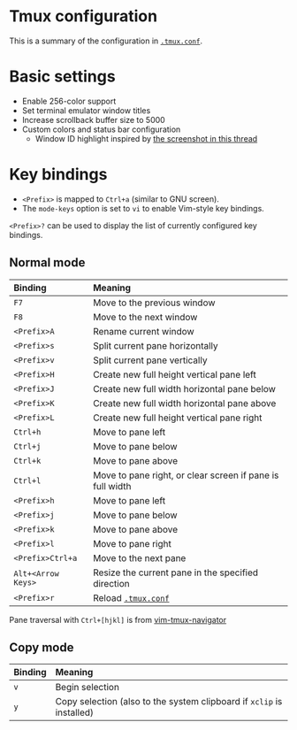 # Tmux configuration

This is a summary of the configuration in [`.tmux.conf`](/.tmux.conf).

# Basic settings

* Enable 256-color support
* Set terminal emulator window titles
* Increase scrollback buffer size to 5000
* Custom colors and status bar configuration
  * Window ID highlight inspired by [the screenshot in this
    thread](http://crunchbang.org/forums/viewtopic.php?id=20504)

# Key bindings

* `<Prefix>` is mapped to `Ctrl+a` (similar to GNU screen).
* The `mode-keys` option is set to `vi` to enable Vim-style key bindings.

`<Prefix>?` can be used to display the list of currently configured
key bindings.

## Normal mode

| Binding | Meaning |
| :-- | :-- |
| `F7` | Move to the previous window |
| `F8` | Move to the next window |
| `<Prefix>A` | Rename current window |
| `<Prefix>s` | Split current pane horizontally |
| `<Prefix>v` | Split current pane vertically |
| `<Prefix>H` | Create new full height vertical pane left |
| `<Prefix>J` | Create new full width horizontal pane below |
| `<Prefix>K` | Create new full width horizontal pane above |
| `<Prefix>L` | Create new full height vertical pane right |
| `Ctrl+h` | Move to pane left |
| `Ctrl+j` | Move to pane below |
| `Ctrl+k` | Move to pane above |
| `Ctrl+l` | Move to pane right, or clear screen if pane is full width |
| `<Prefix>h` | Move to pane left |
| `<Prefix>j` | Move to pane below |
| `<Prefix>k` | Move to pane above |
| `<Prefix>l` | Move to pane right |
| `<Prefix>Ctrl+a` | Move to the next pane |
| `Alt+<Arrow Keys>` | Resize the current pane in the specified direction |
| `<Prefix>r` | Reload [`.tmux.conf`](/.tmux.conf) |

Pane traversal with `Ctrl+[hjkl]` is from
[vim-tmux-navigator](https://github.com/christoomey/vim-tmux-navigator)

## Copy mode

| Binding | Meaning |
| :-- | :-- |
| `v` | Begin selection |
| `y` | Copy selection (also to the system clipboard if `xclip` is installed) |
